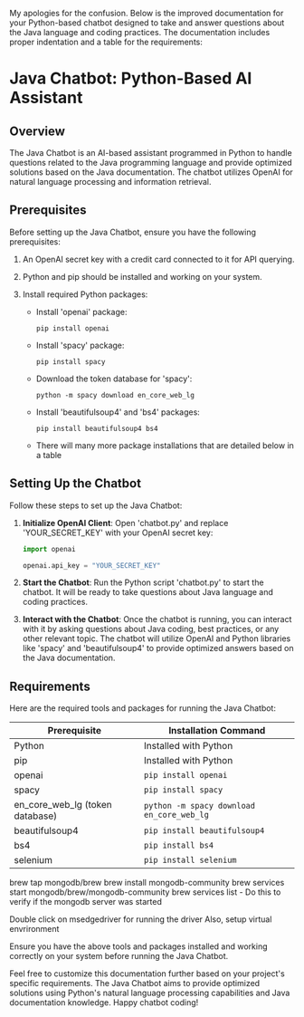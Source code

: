My apologies for the confusion. Below is the improved documentation for your Python-based chatbot designed to take and answer questions about the Java language and coding practices. The documentation includes proper indentation and a table for the requirements:

# Java Chatbot: Python-Based AI Assistant

## Overview

The Java Chatbot is an AI-based assistant programmed in Python to handle questions related to the Java programming language and provide optimized solutions based on the Java documentation. The chatbot utilizes OpenAI for natural language processing and information retrieval.

## Prerequisites

Before setting up the Java Chatbot, ensure you have the following prerequisites:

1. An OpenAI secret key with a credit card connected to it for API querying.

2. Python and pip should be installed and working on your system.

3. Install required Python packages:

   - Install 'openai' package:

     ```
     pip install openai
     ```

   - Install 'spacy' package:

     ```
     pip install spacy
     ```

   - Download the token database for 'spacy':

     ```
     python -m spacy download en_core_web_lg
     ```

   - Install 'beautifulsoup4' and 'bs4' packages:
     ```
     pip install beautifulsoup4 bs4
     ```
   - There will many more package installations that are detailed below in a table

## Setting Up the Chatbot

Follow these steps to set up the Java Chatbot:

1. **Initialize OpenAI Client**:
   Open 'chatbot.py' and replace 'YOUR_SECRET_KEY' with your OpenAI secret key:

   ```python
   import openai

   openai.api_key = "YOUR_SECRET_KEY"
   ```

2. **Start the Chatbot**:
   Run the Python script 'chatbot.py' to start the chatbot. It will be ready to take questions about Java language and coding practices.

3. **Interact with the Chatbot**:
   Once the chatbot is running, you can interact with it by asking questions about Java coding, best practices, or any other relevant topic. The chatbot will utilize OpenAI and Python libraries like 'spacy' and 'beautifulsoup4' to provide optimized answers based on the Java documentation.

## Requirements

Here are the required tools and packages for running the Java Chatbot:

| Prerequisite                    | Installation Command                      |
| ------------------------------- | ----------------------------------------- |
| Python                          | Installed with Python                     |
| pip                             | Installed with Python                     |
| openai                          | `pip install openai`                      |
| spacy                           | `pip install spacy`                       |
| en_core_web_lg (token database) | `python -m spacy download en_core_web_lg` |
| beautifulsoup4                  | `pip install beautifulsoup4`              |
| bs4                             | `pip install bs4`                         |
| selenium                        | `pip install selenium`                    |

brew tap mongodb/brew
brew install mongodb-community
brew services start mongodb/brew/mongodb-community
brew services list - Do this to verify if the mongodb server was started

Double click on msedgedriver for running the driver
Also, setup virtual envrironment

Ensure you have the above tools and packages installed and working correctly on your system before running the Java Chatbot.

Feel free to customize this documentation further based on your project's specific requirements. The Java Chatbot aims to provide optimized solutions using Python's natural language processing capabilities and Java documentation knowledge. Happy chatbot coding!
